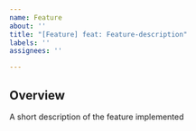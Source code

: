 ```yaml
---
name: Feature
about: ''
title: "[Feature] feat: Feature-description"
labels: ''
assignees: ''

---
```



## Overview

A short description of the feature implemented
